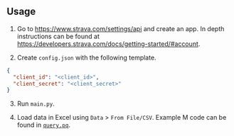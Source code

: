 ## Usage

1. Go to https://www.strava.com/settings/api and create an app. In depth instructions can be found at https://developers.strava.com/docs/getting-started/#account.

2. Create `config.json` with the following template.

```json
{
  "client_id": "<client_id>",
  "client_secret": "<client_secret>"
}
```

3. Run `main.py`.

4. Load data in Excel using `Data` > `From File/CSV`. Example M code can be found in [`query.pq`](query.pq).
